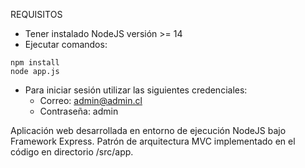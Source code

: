 REQUISITOS

* Tener instalado NodeJS versión >= 14
* Ejecutar comandos:
```
npm install
node app.js
```
* Para iniciar sesión utilizar las siguientes credenciales:
    * Correo:     admin@admin.cl
    * Contraseña: admin

Aplicación web desarrollada en entorno de ejecución NodeJS bajo Framework Express.
Patrón de arquitectura MVC implementado en el código en directorio /src/app.
